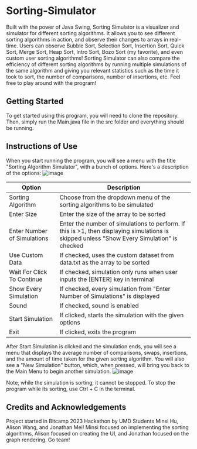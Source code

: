# Sorting-Simulator
Built with the power of Java Swing, Sorting Simulator is a visualizer and simulator for different sorting algorithms. It allows you to see different sorting algorithms in action, and observe their changes to arrays in real-time. Users can observe Bubble Sort, Selection Sort, Insertion Sort, Quick Sort, Merge Sort, Heap Sort, Intro Sort, Bozo Sort (my favorite), and even custom user sorting algorithms! Sorting Simulator can also compare the efficiency of different sorting algorithms by running multiple simulations of the same algorithm and giving you relevant statistics such as the time it took to sort, the number of comparisons, number of insertions, etc. Feel free to play around with the program!

## Getting Started
To get started using this program, you will need to clone the repository. Then, simply run the Main.java file in the src folder and everything should be running. 

## Instructions of Use
When you start running the program, you will see a menu with the title "Sorting Algorithm Simulator", with a bunch of options. Here's a description of the options:
![image](https://user-images.githubusercontent.com/101283845/233898861-b93d19e5-e549-4cac-af8a-980eb18d5844.png)

| Option | Description |
| --- | --- |
| Sorting Algorithm | Choose from the dropdown menu of the sorting algorithms to be simulated |
| Enter Size | Enter the size of the array to be sorted |
| Enter Number of Simulations | Enter the number of simulations to perform. If this is >1, then displaying simulations is skipped unless "Show Every Simulation" is checked |
| Use Custom Data | If checked, uses the custom dataset from data.txt as the array to be sorted |
| Wait For Click To Continue | If checked, simulation only runs when user inputs the [ENTER] key in terminal |
| Show Every Simulation | If checked, every simulation from "Enter Number of Simulations" is displayed |
| Sound | If checked, sound is enabled |
| Start Simulation | If clicked, starts the simulation with the given options |
| Exit | If clicked, exits the program |

After Start Simulation is clicked and the simulation ends, you will see a menu that displays the average number of comparisons, swaps, insertions, and the amount of time taken for the given sorting algorithm. You will also see a "New Simulation" button, which, when pressed, will bring you back to the Main Menu to begin another simulation. 
![image](https://user-images.githubusercontent.com/101283845/233898929-65c0d341-6c32-41b9-84f3-05aaa1382f05.png)

Note, while the simulation is sorting, it cannot be stopped. To stop the program while its sorting, use Ctrl + C in the terminal.

## Credits and Acknowledgements
Project started in Bitcamp 2023 Hackathon by UMD Students Minsi Hu, Alison Wang, and Jonathan Mei! Minsi focused on implementing the sorting algorithms, Alison focused on creating the UI, and Jonathan focused on the graph rendering. Go team!

